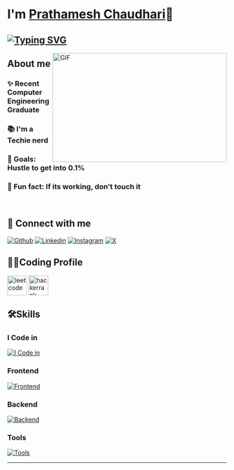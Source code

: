 # I'm [Prathamesh Chaudhari](https://github.com/prathameshchaudhari2)👋

## [![Typing SVG](https://readme-typing-svg.demolab.com?font=Fira+Code&pause=1000&width=435&lines=I'm+a+Full+Stack+Web+Developer;I'm+a+Techie+Nerd)](https://git.io/typing-svg)



<img align="right" height="250" width="400" alt="GIF" src="https://firebasestorage.googleapis.com/v0/b/storage-2a9f1.appspot.com/o/github-readme-img%2Fgiphy.gif?alt=media&token=e92f9416-8187-4ffa-a38c-47842be32451"/>

## About me
### ✨ Recent Computer Engineering Graduate
### 📚 I'm a Techie nerd
### 🎯 Goals: Hustle to get into 0.1%
### 🎲 Fun fact: If its working, don’t touch it

<br>

## 🚀 Connect with me
[![Github](https://skillicons.dev/icons?i=github)](https://github.com/prathameshchaudhari2)
[![Linkedin](https://skillicons.dev/icons?i=linkedin)](https://www.linkedin.com/in/prathamesh--chaudhari/)
[![Instagram](https://skillicons.dev/icons?i=instagram)](https://www.instagram.com/prathameshc_02)
[![X](https://skillicons.dev/icons?i=twitter)](https://twitter.com/@Mrchaudhari143)



## 👨‍💻Coding Profile


<a href="https://www.leetcode.com/14005190005" target="blank"><img align="center" src="https://firebasestorage.googleapis.com/v0/b/storage-2a9f1.appspot.com/o/github-readme-img%2F6.svg?alt=media&token=2e74ad55-57f2-40aa-adff-c46ea7a8b4c5" alt="leetcode" height="45" width="45" /></a>
<a href="https://www.hackerrank.com/Prathamesh143" target="blank"><img align="center" src="https://firebasestorage.googleapis.com/v0/b/storage-2a9f1.appspot.com/o/github-readme-img%2F1.svg?alt=media&token=9c2b3538-0e15-4486-bcfc-9fed8f6a5d1f" alt="hackerrank" height="45" width="45" /></a>

## 🛠️Skills
### I Code in

[![I Code in](https://skillicons.dev/icons?i=js,typescript,python,java)](https://github.com/prathameshchaudhari2)


### Frontend
[![Frontend](https://skillicons.dev/icons?i=html,css,bootstrap,tailwind,js,ts,react,redux)](https://github.com/prathameshchaudhari2)

### Backend
[![Backend](https://skillicons.dev/icons?i=nodejs,springboot,express,mongo,mysql,firebase,aws,gcp)](https://github.com/prathameshchaudhari2)

### Tools
[![Tools](https://skillicons.dev/icons?i=git,github,linux,docker,vscode,idea)](https://github.com/prathameshchaudhari2)

<hr>

